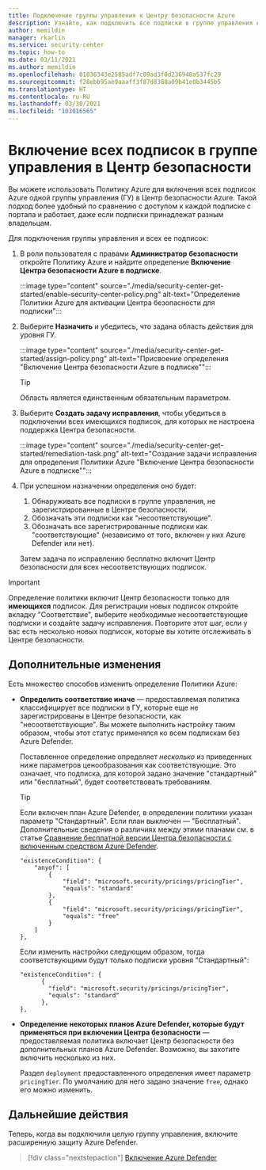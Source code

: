 ```yaml
---
title: Подключение группы управления к Центру безопасности Azure
description: Узнайте, как подключить все подписки в группе управления к Центру безопасности Azure, используя предоставляемые определения из Политики Azure.
author: memildin
manager: rkarlin
ms.service: security-center
ms.topic: how-to
ms.date: 03/11/2021
ms.author: memildin
ms.openlocfilehash: 01036343e2585adf7c09ad3f0d236948a537fc29
ms.sourcegitcommit: f28ebb95ae9aaaff3f87d8388a09b41e0b3445b5
ms.translationtype: HT
ms.contentlocale: ru-RU
ms.lasthandoff: 03/30/2021
ms.locfileid: "103016565"
---
```

# <a name="enable-security-center-on-all-subscriptions-in-a-management-group"></a>Включение всех подписок в группе управления в Центр безопасности

Вы можете использовать Политику Azure для включения всех подписок Azure одной группы управления (ГУ) в Центр безопасности Azure. Такой подход более удобный по сравнению с доступом к каждой подписке с портала и работает, даже если подписки принадлежат разным владельцам. 

Для подключения группы управления и всех ее подписок:

1. В роли пользователя с правами **Администратор безопасности** откройте Политику Azure и найдите определение **Включение Центра безопасности Azure в подписке**.

    :::image type="content" source="./media/security-center-get-started/enable-security-center-policy.png" alt-text="Определение Политики Azure для активации Центра безопасности для подписки":::

1. Выберите **Назначить** и убедитесь, что задана область действия для уровня ГУ.

    :::image type="content" source="./media/security-center-get-started/assign-policy.png" alt-text="Присвоение определения &quot;Включение Центра безопасности Azure в подписке&quot;":::

    > [!TIP]
    > Область является единственным обязательным параметром.

1. Выберите **Создать задачу исправления**, чтобы убедиться в подключении всех имеющихся подписок, для которых не настроена поддержка Центра безопасности.

    :::image type="content" source="./media/security-center-get-started/remediation-task.png" alt-text="Создание задачи исправления для определения Политики Azure &quot;Включение Центра безопасности Azure в подписке&quot;":::

1. При успешном назначении определения оно будет:

    1. Обнаруживать все подписки в группе управления, не зарегистрированные в Центре безопасности.
    1. Обозначать эти подписки как "несоответствующие".
    1. Обозначать все зарегистрированные подписки как "соответствующие" (независимо от того, включен у них Azure Defender или нет).

    Затем задача по исправлению бесплатно включит Центр безопасности для всех несоответствующих подписок.

> [!IMPORTANT]
> Определение политики включит Центр безопасности только для **имеющихся** подписок. Для регистрации новых подписок откройте вкладку "Соответствие", выберите необходимые несоответствующие подписки и создайте задачу исправления. Повторите этот шаг, если у вас есть несколько новых подписок, которые вы хотите отслеживать в Центре безопасности.

## <a name="optional-modifications"></a>Дополнительные изменения

Есть множество способов изменить определение Политики Azure: 

- **Определить соответствие иначе** — предоставляемая политика классифицирует все подписки в ГУ, которые еще не зарегистрированы в Центре безопасности, как "несоответствующие". Вы можете выполнить настройку таким образом, чтобы этот статус применялся ко всем подпискам без Azure Defender.

    Поставленное определение определяет *несколько* из приведенных ниже параметров ценообразования как соответствующие. Это означает, что подписка, для которой задано значение "стандартный" или "бесплатный", будет соответствовать требованиям.

    > [!TIP]
    > Если включен план Azure Defender, в определении политики указан параметр "Стандартный". Если план выключен — "Бесплатный". Дополнительные сведения о различиях между этими планами см. в статье [Сравнение бесплатной версии Центра безопасности с включенным средством Azure Defender](security-center-pricing.md). 

    ```
    "existenceCondition": {
        "anyof": [
            {
                "field": "microsoft.security/pricings/pricingTier",
                "equals": "standard"
            },
            {
                "field": "microsoft.security/pricings/pricingTier",
                "equals": "free"
            }
        ]
    },
    ```

    Если изменить настройки следующим образом, тогда соответствующими будут только подписки уровня "Стандартный":

    ```
    "existenceCondition": {
          {
            "field": "microsoft.security/pricings/pricingTier",
            "equals": "standard"
          },
    },
    ```

- **Определение некоторых планов Azure Defender, которые будут применяться при включении Центра безопасности** — предоставляемая политика включает Центр безопасности без дополнительных планов Azure Defender. Возможно, вы захотите включить несколько из них.

    Раздел `deployment` предоставленного определения имеет параметр `pricingTier`. По умолчанию для него задано значение `free`, однако его можно изменить. 


## <a name="next-steps"></a>Дальнейшие действия

Теперь, когда вы подключили целую группу управления, включите расширенную защиту Azure Defender. 

> [!div class="nextstepaction"]
> [Включение Azure Defender](enable-azure-defender.md)